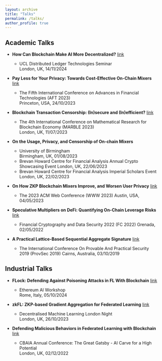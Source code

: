 ```yaml
---
layout: archive
title: "Talks"
permalink: /talks/
author_profile: true
---
```


## Academic Talks
* **How Can Blockchain Make AI More Decentralized?** [link](https://www.exp.science/media/dlt-seminar-series-when-blockchain-meets-ai) 
  + UCL Distributed Ledger Technologies Seminar  
    London, UK, 14/11/2024
    

* **Pay Less for Your Privacy: Towards Cost-Effective On-Chain Mixers** [link](https://aftconf.github.io/aft23/program.html) 
  + The Fifth International Conference on Advances in Financial Technologies (AFT 2023)  
    Princeton, USA, 24/10/2023

* **Blockchain Transaction Censorship: (In)secure and (In)efficient?** [link](https://www.marble-conference.org/marble2023) 
  + The 4th International Conference on Mathematical Research for Blockchain Economy (MARBLE 2023)  
    London, UK, 11/07/2023

* **On the Usage, Privacy, and Censorship of On-chain Mixers**
  + University of Birmingham  
    Birmingham, UK, 01/08/2023
  + Brevan Howard Centre for Financial Analysis Annual Crypto Showcasing Event
    London, UK, 22/06/2023
  + Brevan Howard Centre for Financial Analysis Imperial Scholars Event
    London, UK, 22/02/2023


* **On How ZKP Blockchain Mixers Improve, and Worsen User Privacy** [link](https://www2023.thewebconf.org/program/detailed-program/) 
  + The 2023 ACM Web Conference (WWW 2023)
    Austin, USA, 04/05/2023


* **Speculative Multipliers on DeFi: Quantifying On-Chain Leverage Risks** [link](https://fc22.ifca.ai/program.html) 
  + Financial Cryptography and Data Security 2022 (FC 2022)
    Grenada, 02/05/2022


* **A Practical Lattice-Based Sequential Aggregate Signature** [link](https://www.monash.edu/provsec2019) 
  + The International Conference On Provable And Practical Security 2019 (ProvSec 2019)
    Cairns, Australia, 03/10/2019


## Industrial Talks 

* **FLock: Defending Against Poisoning Attacks in FL With Blockchain** [link](https://lu.ma/rjvl2bhj) 
  + Ethereum AI Workshop  
    Rome, Italy, 05/10/2024


* **zkFL: ZKP-based Gradient Aggregation for Federated Learning** [link](https://lu.ma/tf2ukj0e) 
  + Decentralised Machine Learning London Night  
    London, UK, 26/10/2023

* **Defending Malicious Behaviors in Federated Learning with Blockchain** [link](https://www.cbaia.org.uk/en/2023/02/16/cbaia-annual-conference-2/) 
  + CBAIA Annual Conference: The Great Gatsby - AI Carve for a High Potential  
    London, UK, 02/12/2022